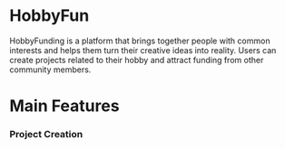 # HobbyFun
 
HobbyFunding is a platform that brings together people with common interests and helps them turn their creative ideas into reality. Users can create projects related to their hobby and attract funding from other community members.

# Main Features

### Project Creation